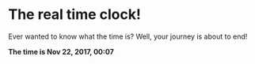# The real time clock!

Ever wanted to know what the time is? Well, your journey is about to end!

**The time is Nov 22, 2017, 00:07**
